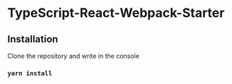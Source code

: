 # TypeScript-React-Webpack-Starter

## Installation
Clone the repository and write in the console
### `yarn install`
